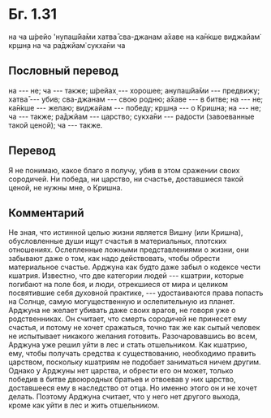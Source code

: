 # Бг. 1.31

на ча ш́рейо 'нупаш́йа̄ми хатва̄ сва-джанам а̄хаве на ка̄н̇кше виджайам̇ кр̣шн̣а
на ча ра̄джйам̇ сукха̄ни ча

## Пословный перевод

на --- не; ча --- также; ш́рейах̣ --- хорошее; анупаш́йа̄ми --- предвижу;
хатва̄ --- убив; сва-джанам --- свою родню; а̄хаве --- в битве; на --- не;
ка̄н̇кше --- желаю; виджайам --- победу; кр̣шн̣а --- о Кришна; на --- не; ча
--- также; ра̄джйам --- царство; сукха̄ни --- радости (завоеванные такой
ценой); ча --- также.

## Перевод

Я не понимаю, какое благо я получу, убив в этом сражении своих
сородичей. Ни победа, ни царство, ни счастье, доставшиеся такой ценой,
не нужны мне, о Кришна.

## Комментарий

Не зная, что истинной целью жизни является Вишну (или Кришна),
обусловленные души ищут счастья в материальных, плотских отношениях.
Ослепленные ложными представлениями о жизни, они забывают даже о том,
как надо действовать, чтобы обрести материальное счастье. Арджуна как
будто даже забыл о кодексе чести кшатрия. Известно, что две категории
людей --- кшатрии, которые погибают на поле боя, и люди, отрекшиеся от
мира и целиком посвятившие себя духовной практике, --- удостаиваются
права попасть на Солнце, самую могущественную и ослепительную из планет.
Арджуна не желает убивать даже своих врагов, не говоря уже о
родственниках. Он считает, что смерть сородичей не принесет ему счастья,
и потому не хочет сражаться, точно так же как сытый человек не
испытывает никакого желания готовить. Разочаровавшись во всем, Арджуна
уже решил уйти в лес и стать отшельником. Как кшатрию, ему, чтобы
получать средства к существованию, необходимо править царством,
поскольку кшатриям не подобает заниматься ничем другим. Однако у Арджуны
нет царства, и обрести его он может, только победив в битве двоюродных
братьев и отвоевав у них царство, доставшееся ему в наследство от отца.
Но именно этого он и не хочет делать. Поэтому Арджуна считает, что у
него нет другого выхода, кроме как уйти в лес и жить отшельником.

